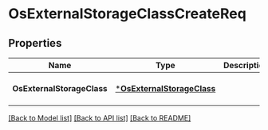 # OsExternalStorageClassCreateReq

## Properties
Name | Type | Description | Notes
------------ | ------------- | ------------- | -------------
**OsExternalStorageClass** | [***OsExternalStorageClass**](OSExternalStorageClass.md) |  | [optional] [default to null]

[[Back to Model list]](../README.md#documentation-for-models) [[Back to API list]](../README.md#documentation-for-api-endpoints) [[Back to README]](../README.md)


